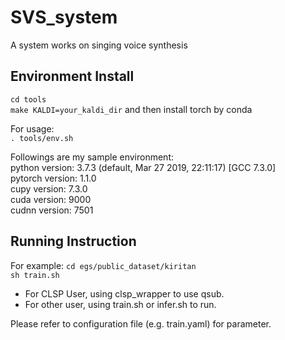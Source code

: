 # SVS_system
A system works on singing voice synthesis

## Environment Install

`cd tools` \
`make KALDI=your_kaldi_dir`
and then install torch by conda

For usage: \
`. tools/env.sh`

Followings are my sample environment: \
python version: 3.7.3 (default, Mar 27 2019, 22:11:17)  [GCC 7.3.0] \
pytorch version: 1.1.0 \
cupy version: 7.3.0 \
cuda version: 9000 \
cudnn version: 7501

## Running Instruction

For example:
    `cd egs/public_dataset/kiritan`  \
    `sh train.sh` 

- For CLSP User, using clsp_wrapper to use qsub.
- For other user, using train.sh or infer.sh to run.

Please refer to configuration file (e.g. train.yaml) for parameter.


